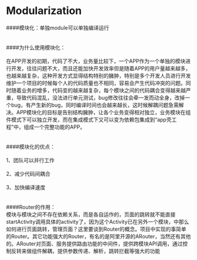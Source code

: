 # Modularization
####模块化：单独module可以单独编译运行
<br>  <br>  
####为什么使用模块化：
<br>  
在APP开发的初期，代码了不大，业务量比较下，一个APP作为一个单独的模块进行开发，往往问题不大，而且还能加快开发效率但是随着APP的用户量越来越多，也越来越复杂，这种开发方式显得结构特别的臃肿，特别是多个开发人员进行开发维护一个项目的时候每个人的代码质量也不相同，容易会产生代码冲突的问题。同时随着业务的增多，代码变的越来越复杂，每个模块之间的代码耦合变得越来越严重，导致代码混乱，没法进行单元测试，bug修改往往会牵一发而动全身，改掉一个bug，有产生新的bug，同时编译时间也会越来越长，这时候解耦问题急需解决。APP模块化的目标是告别结构臃肿，让各个业务变得相对独立，业务模块在组件模式下可以独立开发，而在集成模式下又可以变为依赖包集成到“app壳工程”中，组成一个完整功能的APP。<br>  <br>  
####模块化的优点：<br>  
1、团队可以并行工作<br>  
2、减少代码间耦合<br>  
3、加快编译速度<br>  <br>  
####Router的作用： 
<br> 
模块与模块之间不存在依赖关系，而是各自运作的，页面的跳转就不能直接startActivity调用具体的activity了，因为这个Activity已在另外一个模块，中那么如何进行页面跳转，管理页面？这里要谈到Router的概念。项目中实现的事简单的Router。其它功能强大的Router，有名的是阿里开源的ARouter，当然还有其他的。ARouter对页面、服务提供路由功能的中间件，提供跨模块API调用，通过控制反转来做组件解耦，提供参数传递、解析，跳转拦截等强大的功能


